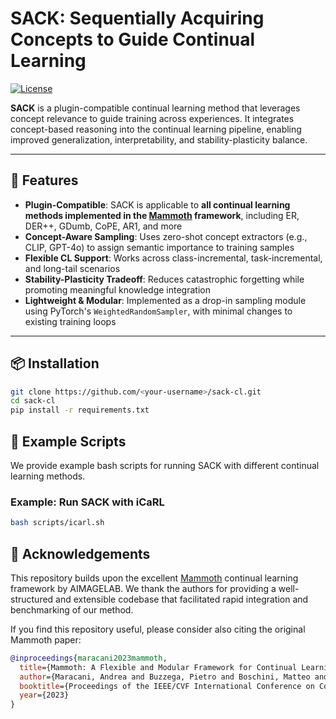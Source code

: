 # SACK: Sequentially Acquiring Concepts to Guide Continual Learning

[![License](https://img.shields.io/badge/license-MIT-blue.svg)](LICENSE)

**SACK** is a plugin-compatible continual learning method that leverages concept relevance to guide training across experiences. It integrates concept-based reasoning into the continual learning pipeline, enabling improved generalization, interpretability, and stability-plasticity balance.

---

## 🚀 Features

- **Plugin-Compatible**: SACK is applicable to **all continual learning methods implemented in the [Mammoth](https://github.com/aimagelab/mammoth) framework**, including ER, DER++, GDumb, CoPE, AR1, and more
- **Concept-Aware Sampling**: Uses zero-shot concept extractors (e.g., CLIP, GPT-4o) to assign semantic importance to training samples
- **Flexible CL Support**: Works across class-incremental, task-incremental, and long-tail scenarios
- **Stability-Plasticity Tradeoff**: Reduces catastrophic forgetting while promoting meaningful knowledge integration
- **Lightweight & Modular**: Implemented as a drop-in sampling module using PyTorch's `WeightedRandomSampler`, with minimal changes to existing training loops

---

## 📦 Installation

```bash
git clone https://github.com/<your-username>/sack-cl.git
cd sack-cl
pip install -r requirements.txt

```

## 🔧 Example Scripts

We provide example bash scripts for running SACK with different continual learning methods.

### Example: Run SACK with iCaRL

```bash
bash scripts/icarl.sh

```


## 🙏 Acknowledgements

This repository builds upon the excellent [Mammoth](https://github.com/aimagelab/mammoth) continual learning framework by AIMAGELAB. We thank the authors for providing a well-structured and extensible codebase that facilitated rapid integration and benchmarking of our method.

If you find this repository useful, please consider also citing the original Mammoth paper:

```bibtex
@inproceedings{maracani2023mammoth,
  title={Mammoth: A Flexible and Modular Framework for Continual Learning},
  author={Maracani, Andrea and Buzzega, Pietro and Boschini, Matteo and Calderara, Simone},
  booktitle={Proceedings of the IEEE/CVF International Conference on Computer Vision},
  year={2023}
}

```
